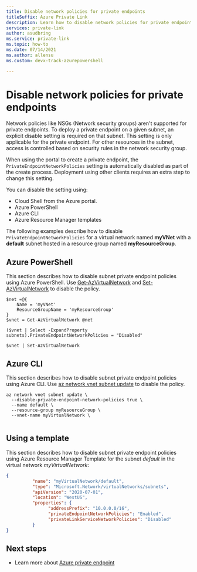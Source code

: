 ```yaml
---
title: Disable network policies for private endpoints
titleSuffix: Azure Private Link
description: Learn how to disable network policies for private endpoints.
services: private-link
author: asudbring
ms.service: private-link
ms.topic: how-to
ms.date: 07/14/2021
ms.author: allensu 
ms.custom: devx-track-azurepowershell

---
```

# Disable network policies for private endpoints

Network policies like NSGs (Network security groups) aren't supported for private endpoints. To deploy a private endpoint on a given subnet, an explicit disable setting is required on that subnet. This setting is only applicable for the private endpoint. For other resources in the subnet, access is controlled based on security rules in the network security group.
 
When using the portal to create a private endpoint, the `PrivateEndpointNetworkPolicies` setting is automatically disabled as part of the create process. Deployment using other clients requires an extra step to change this setting. 

You can disable the setting using:

* Cloud Shell from the Azure portal.
* Azure PowerShell
* Azure CLI
* Azure Resource Manager templates
 
The following examples describe how to disable `PrivateEndpointNetworkPolicies` for a virtual network named **myVNet** with a **default** subnet hosted in a resource group named **myResourceGroup**.

## Azure PowerShell

This section describes how to disable subnet private endpoint policies using Azure PowerShell. Use [Get-AzVirtualNetwork](/powershell/module/az.network/get-azvirtualnetwork) and [Set-AzVirtualNetwork](/powershell/module/az.network/set-azvirtualnetwork) to disable the policy.

```azurepowershell
$net =@{
    Name = 'myVNet'
    ResourceGroupName = 'myResourceGroup'
}
$vnet = Get-AzVirtualNetwork @net

($vnet | Select -ExpandProperty subnets).PrivateEndpointNetworkPolicies = "Disabled"

$vnet | Set-AzVirtualNetwork
```
## Azure CLI
This section describes how to disable subnet private endpoint policies using Azure CLI. Use [az network vnet subnet update](/cli/azure/network/vnet/subnet#az_network_vnet_subnet_update) to disable the policy.

```azurecli
az network vnet subnet update \ 
  --disable-private-endpoint-network-policies true \
  --name default \ 
  --resource-group myResourceGroup \ 
  --vnet-name myVirtualNetwork \ 
  
```

## Using a template
This section describes how to disable subnet private endpoint policies using Azure Resource Manager Template for the subnet *default* in the virtual network *myVirtualNetwork*:

```json
{ 
          "name": "myVirtualNetwork/default", 
          "type": "Microsoft.Network/virtualNetworks/subnets", 
          "apiVersion": "2020-07-01", 
          "location": "WestUS", 
          "properties": { 
                "addressPrefix": "10.0.0.0/16",
                "privateEndpointNetworkPolicies": "Enabled",
                "privateLinkServiceNetworkPolicies": "Disabled"
          } 
} 
```
## Next steps
- Learn more about [Azure private endpoint](private-endpoint-overview.md)
